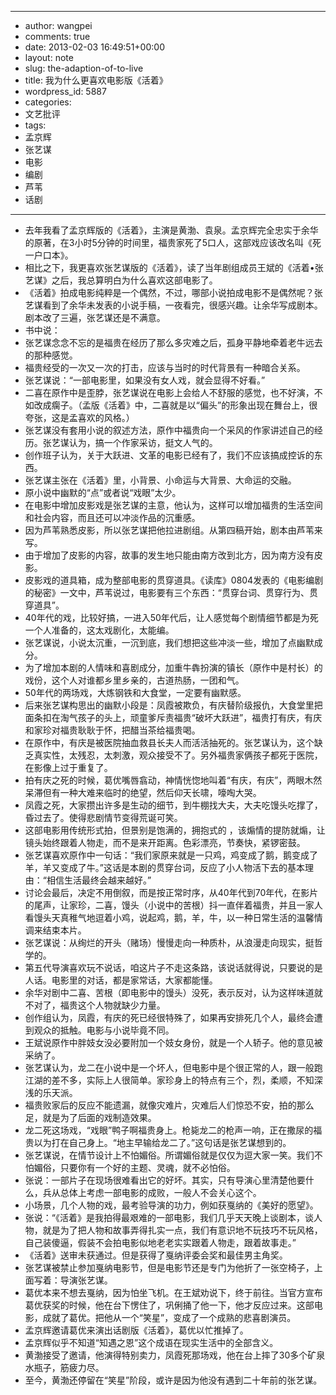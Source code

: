 - --
- author: wangpei
- comments: true
- date: 2013-02-03 16:49:51+00:00
- layout: note
- slug: the-adaption-of-to-live
- title: 我为什么更喜欢电影版《活着》
- wordpress_id: 5887
- categories:
- 文艺批评
- tags:
- 孟京辉
- 张艺谋
- 电影
- 编剧
- 芦苇
- 话剧
- --
- 去年我看了孟京辉版的《活着》，主演是黄渤、袁泉。孟京辉完全忠实于余华的原著，在3小时5分钟的时间里，福贵家死了5口人，这部戏应该改名叫《死一户口本》。
- 相比之下，我更喜欢张艺谋版的《活着》，读了当年剧组成员王斌的《活着•张艺谋》之后，我总算明白为什么喜欢这部电影了。
- 《活着》拍成电影纯粹是一个偶然，不过，哪部小说拍成电影不是偶然呢？张艺谋看到了余华未发表的小说手稿，一夜看完，很感兴趣。让余华写成剧本。剧本改了三遍，张艺谋还是不满意。
- 书中说：
- 张艺谋念念不忘的是福贵在经历了那么多灾难之后，孤身平静地牵着老牛远去的那种感觉。
- 福贵经受的一次又一次的打击，应该与当时的时代背景有一种暗合关系。
- 张艺谋说：“一部电影里，如果没有女人戏，就会显得不好看。”
- 二喜在原作中是歪脖，张艺谋说在电影上会给人不舒服的感觉，也不好演，不如改成瘸子。（孟版《活着》中，二喜就是以“偏头”的形象出现在舞台上，很夸张，这是孟喜欢的风格。）
- 张艺谋没有套用小说的叙述方法，原作中福贵向一个采风的作家讲述自己的经历。张艺谋认为，搞一个作家采访，挺文人气的。
- 创作班子认为，关于大跃进、文革的电影已经有了，我们不应该搞成控诉的东西。
- 张艺谋主张在《活着》里，小背景、小命运与大背景、大命运的交融。
- 原小说中幽默的“点”或者说“戏眼”太少。
- 在电影中增加皮影戏是张艺谋的主意，他认为，这样可以增加福贵的生活空间和社会内容，而且还可以冲淡作品的沉重感。
- 因为芦苇熟悉皮影，所以张艺谋把他拉进剧组。从第四稿开始，剧本由芦苇来写。
- 由于增加了皮影的内容，故事的发生地只能由南方改到北方，因为南方没有皮影。
- 皮影戏的道具箱，成为整部电影的贯穿道具。《读库》0804发表的《电影编剧的秘密》一文中，芦苇说过，电影要有三个东西：“贯穿台词、贯穿行为、贯穿道具”。
- 40年代的戏，比较好搞，一进入50年代后，让人感觉每个剧情细节都是为死一个人准备的，这太戏剧化，太能编。
- 张艺谋说，小说太沉重，一沉到底，我们想把这些冲淡一些，增加了点幽默成分。 
- 为了增加本剧的人情味和喜剧成分，加重牛犇扮演的镇长（原作中是村长）的戏份，这个人对谁都乡里乡亲的，古道热肠，一团和气。
- 50年代的两场戏，大炼钢铁和大食堂，一定要有幽默感。
- 后来张艺谋构思出的幽默小段是：凤霞被欺负，有庆替阶级报仇，大食堂里把面条扣在淘气孩子的头上，顽童爹斥责福贵“破坏大跃进”，福贵打有庆，有庆和家珍对福贵耿耿于怀，把醋当茶给福贵喝。
- 在原作中，有庆是被医院抽血救县长夫人而活活抽死的。张艺谋认为，这个缺乏真实性，太残忍，太刺激，观众接受不了。另外福贵家俩孩子都死于医院，在影像上过于重复了。
- 拍有庆之死的时候，葛优嘴唇翕动，神情恍惚地叫着“有庆，有庆”，两眼木然呆滞但有一种大难来临时的绝望，然后仰天长啸，嚎啕大哭。
- 凤霞之死，大家攒出许多是生动的细节，到牛棚找大夫，大夫吃馒头吃撑了，昏过去了。使得悲剧情节变得荒诞可笑。
- 这部电影用传统形式拍，但景别是饱满的，拥抱式的 ，该煽情的提防就煽，让镜头始终跟着人物走，而不是来开距离。色彩漂亮，节奏快，紧锣密鼓。
- 张艺谋喜欢原作中一句话：“我们家原来就是一只鸡，鸡变成了鹅，鹅变成了羊，羊又变成了牛。”这话是本剧的贯穿台词，反应了小人物活下去的基本理由：“相信生活最终会越来越好。”
- 讨论会最后，决定不用倒叙，而是按正常时序，从40年代到70年代，在影片的尾声，让家珍，二喜，馒头（小说中的苦根）抖一直伴着福贵，并且一家人看馒头天真稚气地逗着小鸡，说起鸡，鹅，羊，牛，以一种日常生活的温馨情调来结束本片。
- 张艺谋说：从绚烂的开头（赌场）慢慢走向一种质朴，从浪漫走向现实，挺哲学的。
- 第五代导演喜欢玩不说话，咱这片子不走这条路，该说话就得说，只要说的是人话。电影里的对话，都是家常话，大家都能懂。
- 余华对剧中二喜、苦根（即电影中的馒头）没死，表示反对，认为这样味道就不对了，福贵这个人物就缺少力量。
- 创作组认为，凤霞，有庆的死已经很特殊了，如果再安排死几个人，最终会遭到观众的抵触。电影与小说毕竟不同。
- 王斌说原作中胖妓女没必要附加一个妓女身份，就是一个人轿子。他的意见被采纳了。
- 张艺谋认为，龙二在小说中是一个坏人，但电影中是个很正常的人，跟一般跑江湖的差不多，实际上人很简单。家珍身上的特点有三个，烈，柔顺，不知深浅的乐天派。
- 福贵败家后的反应不能遗漏，就像灾难片，灾难后人们惊恐不安，拍的那么足，就是为了后面的戏制造效果。
- 龙二死这场戏，“戏眼”鸭子啊福贵身上。枪毙龙二的枪声一响，正在撒尿的福贵以为打在自己身上。“地主早输给龙二了。”这句话是张艺谋想到的。
- 张艺谋说，在情节设计上不怕媚俗。所谓媚俗就是仅仅为逗大家一笑。我们不怕媚俗，只要你有一个好的主题、灵魂，就不必怕俗。
- 张说：一部片子在现场很难看出它的好坏。其实，只有导演心里清楚他要什么，兵从总体上考虑一部电影的成败，一般人不会关心这个。 
- 小场景，几个人物的戏，最考验导演的功力，例如获戛纳的《美好的愿望》。
- 张说：“《活着》是我拍得最艰难的一部电影，我们几乎天天晚上谈剧本，谈人物，就是为了把人物和故事弄得扎实一点，我们有意识地不玩技巧不玩风格，自己装傻逼，假装不会拍电影似地老老实实跟着人物走，跟着故事走。”
- 《活着》送审未获通过。但是获得了戛纳评委会奖和最佳男主角奖。
- 张艺谋被禁止参加戛纳电影节，但是电影节还是专门为他折了一张空椅子，上面写着：导演张艺谋。
- 葛优本来不想去戛纳，因为怕坐飞机。在王斌劝说下，终于前往。当官方宣布葛优获奖的时候，他在台下愣住了，巩俐捅了他一下，他才反应过来。这部电影，成就了葛优。把他从一个“笑星”，变成了一个成熟的悲喜剧演员。
- 孟京辉邀请葛优来演出话剧版《活着》，葛优以忙推掉了。
- 孟京辉似乎不知道“知遇之恩”这个成语在现实生活中的全部含义。
- 黄渤接受了邀请，他演得特别卖力，凤霞死那场戏，他在台上摔了30多个矿泉水瓶子，筋疲力尽。
- 至今，黄渤还停留在“笑星”阶段，或许是因为他没有遇到二十年前的张艺谋。
